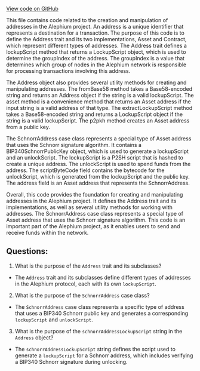 [View code on GitHub](https://github.com/alephium/alephium/blob/master/protocol/src/main/scala/org/alephium/protocol/model/Address.scala)

This file contains code related to the creation and manipulation of addresses in the Alephium project. An address is a unique identifier that represents a destination for a transaction. The purpose of this code is to define the Address trait and its two implementations, Asset and Contract, which represent different types of addresses. The Address trait defines a lockupScript method that returns a LockupScript object, which is used to determine the groupIndex of the address. The groupIndex is a value that determines which group of nodes in the Alephium network is responsible for processing transactions involving this address.

The Address object also provides several utility methods for creating and manipulating addresses. The fromBase58 method takes a Base58-encoded string and returns an Address object if the string is a valid lockupScript. The asset method is a convenience method that returns an Asset address if the input string is a valid address of that type. The extractLockupScript method takes a Base58-encoded string and returns a LockupScript object if the string is a valid lockupScript. The p2pkh method creates an Asset address from a public key.

The SchnorrAddress case class represents a special type of Asset address that uses the Schnorr signature algorithm. It contains a BIP340SchnorrPublicKey object, which is used to generate a lockupScript and an unlockScript. The lockupScript is a P2SH script that is hashed to create a unique address. The unlockScript is used to spend funds from the address. The scriptByteCode field contains the bytecode for the unlockScript, which is generated from the lockupScript and the public key. The address field is an Asset address that represents the SchnorrAddress.

Overall, this code provides the foundation for creating and manipulating addresses in the Alephium project. It defines the Address trait and its implementations, as well as several utility methods for working with addresses. The SchnorrAddress case class represents a special type of Asset address that uses the Schnorr signature algorithm. This code is an important part of the Alephium project, as it enables users to send and receive funds within the network.
## Questions: 
 1. What is the purpose of the `Address` trait and its subclasses?
- The `Address` trait and its subclasses define different types of addresses in the Alephium protocol, each with its own `lockupScript`.

2. What is the purpose of the `SchnorrAddress` case class?
- The `SchnorrAddress` case class represents a specific type of address that uses a BIP340 Schnorr public key and generates a corresponding `lockupScript` and `unlockScript`.

3. What is the purpose of the `schnorrAddressLockupScript` string in the `Address` object?
- The `schnorrAddressLockupScript` string defines the script used to generate a `lockupScript` for a Schnorr address, which includes verifying a BIP340 Schnorr signature during unlocking.